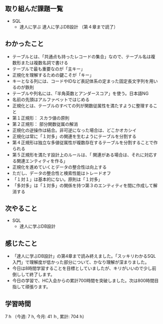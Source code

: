 ## 取り組んだ課題一覧
- SQL 
    - 達人に学ぶ 達人に学ぶDB設計 （第４章まで読了）

## わかったこと
- テーブルとは、「共通点も持ったレコードの集合」なので、テーブル名は複数形または複数名詞で書ける
- テーブルで最も重要なのが「主キー」
- 正規化を理解するための鍵こそが「キー」
- キーとなる列には、コードやIDなど表記体系の定まった固定長文字列を用いるのが鉄則
- テーブルや列名には、「半角英数とアンダースコア」を使う。日本語NG
- 名前の先頭はアルファベットではじめる
- 正規化とは、テーブルのすべての列が関数従属性を満たすように整理すること
- 第１正規形： スカラ値の原則    
- 第２正規形： 部分関数従属の解消
- 正規化の逆操作は結合。非可逆になった場合は、どこかオカシイ
-  正規化は常に「１対多」の関連を生むようにテーブルを分割する
- 第４正規形は独立な多値従属性が複数存在するテーブルを分割することで作られる
- 第５正規形を満たす設計上のルールは、「 関連がある場合は、それに対応する関連エンティティを作る」       
- 正規化を進めていくとデータの整合性は向上する
- ただし、データの整合性と検索性能はトレードオフ
- 「１対１」は基本的にない。原則は「１対多」
- 「多対多」は「１対多」の関係を持つ第３のエンティティを間に作成して解消する     
    
## 次やること
- SQL
    - 達人に学ぶDB設計  

## 感じたこと
- 「達人に学ぶDB設計」の第4章まで読み終えました。「スッキリわかるSQL入門」で理解度が低かった部分について、かなり理解が深まりました。
- 今日は8時間学習することを目標としていましたが、キリがいいので少し前倒しして終了します。
- 今日の学習で、HC入会からの累計700時間を突破しました。次は800時間目指して頑張ります。            
    
## 学習時間
7 h （今週: 7 h, 今月: 41 ｈ, 累計: 704 h）